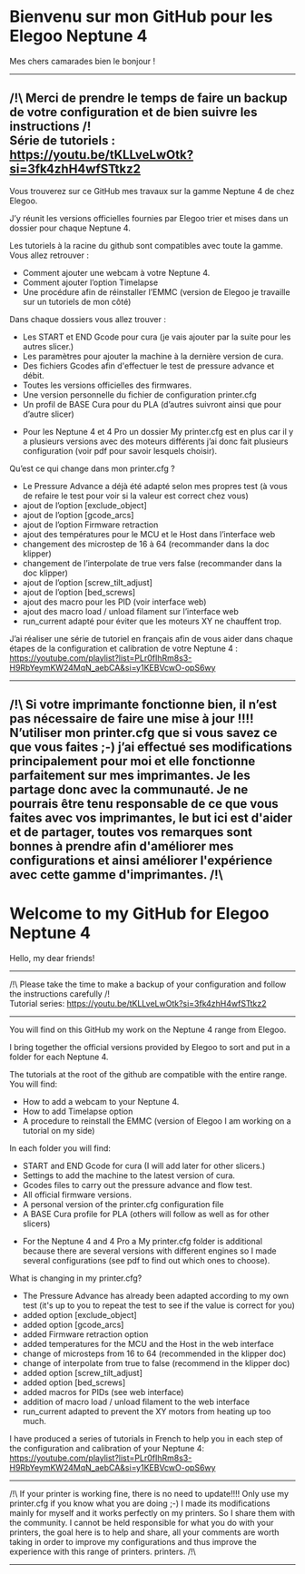 # Bienvenu sur mon GitHub pour les Elegoo Neptune 4

Mes chers camarades bien le bonjour ! 

--------------------------------------------------------------------------------------------------------------

/!\ Merci de prendre le temps de faire un backup de votre configuration et de bien suivre les instructions /!\
Série de tutoriels : https://youtu.be/tKLLveLwOtk?si=3fk4zhH4wfSTtkz2
--------------------------------------------------------------------------------------------------------------


Vous trouverez sur ce GitHub mes travaux sur la gamme Neptune 4 de chez Elegoo.

J’y réunit les versions officielles fournies par Elegoo trier et mises dans un dossier pour chaque Neptune 4.

Les tutoriels à la racine du github sont compatibles avec toute la gamme. 
Vous allez retrouver : 

- Comment ajouter une webcam à votre Neptune 4.
- Comment ajouter l’option Timelapse
- Une procédure afin de réinstaller l’EMMC (version de Elegoo je travaille sur un tutoriels de mon côté) 

Dans chaque dossiers vous allez trouver : 

- Les START et END Gcode pour cura (je vais ajouter par la suite pour les autres slicer.) 
- Les paramètres pour ajouter la machine à la dernière version de cura. 
- Des fichiers Gcodes afin d'effectuer le test de pressure advance et débit.
- Toutes les versions officielles des firmwares.
- Une version personnelle du fichier de configuration printer.cfg 
- Un profil de BASE Cura pour du PLA (d’autres suivront ainsi que pour d’autre slicer)

* Pour les Neptune 4 et 4 Pro un dossier My printer.cfg est en plus car il y a plusieurs versions avec des moteurs différents j’ai donc fait plusieurs configuration (voir pdf pour savoir lesquels choisir). 

Qu’est ce qui change dans mon printer.cfg ? 

- Le Pressure Advance a déjà été adapté selon mes propres test (à vous de refaire le test pour voir si la valeur est correct chez vous) 
- ajout de l’option [exclude_object]
- ajout de l’option [gcode_arcs]
- ajout de l’option Firmware retraction 
- ajout des températures pour le MCU et le Host dans l’interface web 
- changement des microstep de 16 à 64 (recommander dans la doc klipper)
- changement de l’interpolate de true vers false (recommander dans la doc klipper)
- ajout de l’option [screw_tilt_adjust]
- ajout de l’option [bed_screws]
- ajout des macro pour les PID (voir interface web) 
- ajout des macro load / unload filament sur l’interface web
- run_current adapté pour éviter que les moteurs XY ne chauffent trop.


J’ai réaliser une série de tutoriel en français afin de vous aider dans chaque étapes de la configuration et calibration de votre Neptune 4 : https://youtube.com/playlist?list=PLr0fIhRm8s3-H9RbYeymKW24MqN_aebCA&si=y1KEBVcwO-opS6wy

--------------------------------------------------------------------------------------------------------------

/!\ Si votre imprimante fonctionne bien, il n’est pas nécessaire de faire une mise à jour !!!! N’utiliser mon printer.cfg que si vous savez ce que vous faites ;-) j’ai effectué ses modifications principalement pour moi et elle fonctionne parfaitement sur mes imprimantes. Je les partage donc avec la communauté. Je ne pourrais être tenu responsable de ce que vous faites avec vos imprimantes, le but ici est d'aider et de partager, toutes vos remarques sont bonnes à prendre afin d'améliorer mes configurations et ainsi améliorer l'expérience avec cette gamme d'imprimantes. /!\
--------------------------------------------------------------------------------------------------------------

# Welcome to my GitHub for Elegoo Neptune 4

Hello, my dear friends!

-------------------------------------------------- -------------------------------------------------- ----------

/!\ Please take the time to make a backup of your configuration and follow the instructions carefully /!\
Tutorial series: https://youtu.be/tKLLveLwOtk?si=3fk4zhH4wfSTtkz2
-------------------------------------------------- -------------------------------------------------- ----------


You will find on this GitHub my work on the Neptune 4 range from Elegoo.

I bring together the official versions provided by Elegoo to sort and put in a folder for each Neptune 4.

The tutorials at the root of the github are compatible with the entire range.
You will find:

- How to add a webcam to your Neptune 4.
- How to add Timelapse option
- A procedure to reinstall the EMMC (version of Elegoo I am working on a tutorial on my side)

In each folder you will find:

- START and END Gcode for cura (I will add later for other slicers.)
- Settings to add the machine to the latest version of cura.
- Gcodes files to carry out the pressure advance and flow test.
- All official firmware versions.
- A personal version of the printer.cfg configuration file
- A BASE Cura profile for PLA (others will follow as well as for other slicers)

* For the Neptune 4 and 4 Pro a My printer.cfg folder is additional because there are several versions with different engines so I made several configurations (see pdf to find out which ones to choose).

What is changing in my printer.cfg?

- The Pressure Advance has already been adapted according to my own test (it's up to you to repeat the test to see if the value is correct for you)
- added option [exclude_object]
- added option [gcode_arcs]
- added Firmware retraction option
- added temperatures for the MCU and the Host in the web interface
- change of microsteps from 16 to 64 (recommended in the klipper doc)
- change of interpolate from true to false (recommend in the klipper doc)
- added option [screw_tilt_adjust]
- added option [bed_screws]
- added macros for PIDs (see web interface)
- addition of macro load / unload filament to the web interface
- run_current adapted to prevent the XY motors from heating up too much.


I have produced a series of tutorials in French to help you in each step of the configuration and calibration of your Neptune 4: https://youtube.com/playlist?list=PLr0fIhRm8s3-H9RbYeymKW24MqN_aebCA&si=y1KEBVcwO-opS6wy

-------------------------------------------------- -------------------------------------------------- ----------

/!\ If your printer is working fine, there is no need to update!!!! Only use my printer.cfg if you know what you are doing ;-) I made its modifications mainly for myself and it works perfectly on my printers. So I share them with the community. I cannot be held responsible for what you do with your printers, the goal here is to help and share, all your comments are worth taking in order to improve my configurations and thus improve the experience with this range of printers. printers. /!\
-------------------------------------------------- -------------------------------------------------- ----------